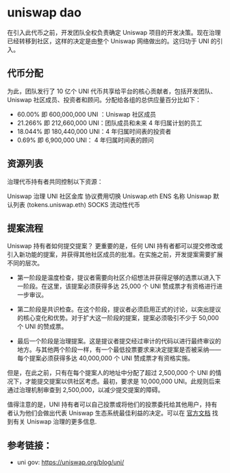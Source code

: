 # uniswap dao

在引入此代币之前，开发团队全权负责确定 Uniswap 项目的开发决策。现在治理已经转移到社区，这样的决定是由整个 Uniswap 网络做出的。这归功于 UNI 的引入。

## 代币分配
为此，团队发行了 10 亿个 UNI 代币共享给平台的核心贡献者，包括开发团队、Uniswap 社区成员、投资者和顾问。分配给各组的总供应量百分比如下：

- 60.00% 即 600,000,000 UNI ：Uniswap 社区成员
- 21.266% 即 212,660,000 UNI：团队成员和未来 4 年归属计划的员工
- 18.044% 即 180,440,000 UNI：4 年归属时间表的投资者
- 0.69% 即 6,900,000 UNI： 4 年归属时间表的顾问

## 资源列表
治理代币持有者共同控制以下资源：

Uniswap 治理
UNI 社区金库
协议费用切换
Uniswap.eth ENS 名称
Uniswap 默认列表 (tokens.uniswap.eth)
SOCKS 流动性代币

## 提案流程
Uniswap 持有者如何提交提案？
更重要的是，任何 UNI 持有者都可以提交修改或引入新功能的提案，并获得其他社区成员的批准。在实施之前，开发提案需要扩展不同的层次。

- 第一阶段是温度检查，提议者需要向社区介绍想法并获得足够的选票以进入下一阶段。在这里，该提案必须获得多达 25,000 个 UNI 赞成票才有资格进行进一步审议。

- 第二阶段是共识检查。在这个阶段，提议者必须启用正式的讨论，以突出提议的核心变化和优势。对于扩大这一阶段的提案，提案必须吸引不少于 50,000 个 UNI 的赞成票。

- 最后一个阶段是治理提案。这是提议者提交经过审计的代码以进行最终审议的地方。与其他两个阶段一样，有一个最低投票要求来决定提案是否被采纳——每个提案必须获得多达 40,000,000 个 UNI 赞成票才有资格实施。

但是，在此之前，只有在每个提案人的地址中分配了超过 2,500,000 个 UNI 的情况下，才能提交提案以供社区考虑。最初，要求是 10,000,000 UNI。此规则后来通过治理机制审查到 2,500,000，以减少提交提案的障碍。

值得注意的是，UNI 持有者可以自己投票或将他们的投票委托给其他用户，持有者认为他们会做出代表 Uniswap 生态系统最佳利益的决定。可以在 [官方文档](https://uniswap.org/blog/uni/) 找到有关 Uniswap 治理的更多信息.


## 参考链接：

- uni gov: https://uniswap.org/blog/uni/ 

